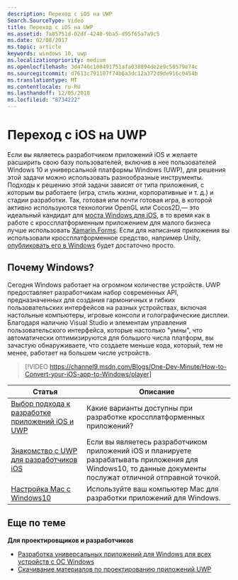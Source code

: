 ```yaml
---
description: Переход с iOS на UWP
Search.SourceType: Video
title: Переход с iOS на UWP
ms.assetid: 7a05751d-02df-4240-9ba5-d95f65a7a9c5
ms.date: 02/08/2017
ms.topic: article
keywords: windows 10, uwp
ms.localizationpriority: medium
ms.openlocfilehash: 3d4740c108491751afa038894de2e9c50579e74c
ms.sourcegitcommit: d7613c791107f74b6a3dc12a372d9de916c0454b
ms.translationtype: MT
ms.contentlocale: ru-RU
ms.lasthandoff: 12/05/2018
ms.locfileid: "8734222"
---
```

# <a name="move-from-ios-to-uwp"></a>Переход с iOS на UWP

Если вы являетесь разработчиком приложений iOS и желаете расширить свою базу пользователей, включив в нее пользователей Windows 10 и универсальной платформы Windows (UWP), для решения этой задачи можно использовать разнообразные инструменты. Подходы к решению этой задачи зависят от типа приложения, с которым вы работаете (игра, стиль жизни, корпоративные и т. д.) и стадии разработки. Так, готовая или почти готовая игра, в которой активно используются технологии OpenGL или Cocos2D,— это идеальный кандидат для [моста Windows для iOS](https://dev.windows.com/bridges/ios), в то время как в работе с кроссплатформенным приложением для малого бизнеса лучше использовать [Xamarin.Forms](https://www.xamarin.com/forms). Если для написания приложения вы использовали кроссплатформенное средство, например Unity, [опубликовать его в Windows](http://blogs.unity3d.com/2015/09/09/windows-10-universal-apps-in-unity-5-2/) будет достаточно просто.

## <a name="why-windows"></a>Почему Windows?

Сегодня Windows работает на огромном количестве устройств. UWP предоставляет разработчикам набор современных API, предназначенных для создания гармоничных и гибких пользовательских интерфейсов на разных устройствах, включая настольные компьютеры, игровые консоли и голографические дисплеи. Благодаря наличию Visual Studio и элементам управления пользовательского интерфейса, которые настолько "умны", что автоматически оптимизируются для большого числа платформ, вы зачастую обнаруживаете, что создаете меньше кода, который, тем не менее, работает на большем числе устройств.

> [!VIDEO https://channel9.msdn.com/Blogs/One-Dev-Minute/How-to-Convert-your-iOS-app-to-Windows/player]

| Статья | Описание |
|-------|-------------|
| [Выбор подхода к разработке приложений iOS и UWP](selecting-an-approach-to-ios-and-uwp-app-development.md) | Какие варианты доступны при разработке кроссплатформенных приложений? |
| [Знакомство с UWP для разработчиков iOS](getting-started-with-uwp-for-ios-developers.md) | Если вы являетесь разработчиком приложений iOS и планируете разрабатывать приложения для Windows10, то данные документы послужат отличной отправной точкой. |
| [Настройка Mac с Windows10](setting-up-your-mac-with-windows-10.md) | Используйте ваш компьютер Mac для разработки приложений для Windows. |

## <a name="related-topics"></a>Еще по теме

**Для проектировщиков и разработчиков**
* [Разработка универсальных приложений для Windows для всех устройств с ОС Windows](http://go.microsoft.com/fwlink/p/?LinkID=397871)
* [Скачивание материалов по проектированию приложений UWP](https://msdn.microsoft.com/library/windows/apps/xaml/bg125377.aspx)
